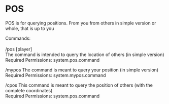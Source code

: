 # POS
POS is for querying positions. From you from others in simple version or whole, that is up to you<br>

Commands:<br>
<br>
/pos [player] <br>
  The command is intended to query the location of others (in simple version)<br>
  Required Permissions: system.pos.command<br>
  
/mypos
  The command is meant to query your position (in simple version)<br>
  Required Permissions: system.mypos.command<br>
  
/cpos
  This command is meant to query the position of others (with the complete coordinates)<br>
  Required Permissions: system.pos.command<br>
